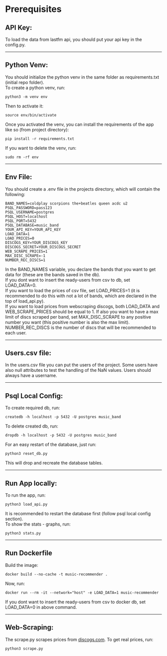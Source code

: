 # Prerequisites

## API Key:
To load the data from lastfm api, you should put your api key in the config.py.

---
## Python Venv:
You should initialize the python venv in the same folder as requirements.txt (initial repo folder).<br>To create a python venv, run:
```
python3 -m venv env
```
Then to activate it:
```
source env/bin/activate
```
Once you activated the venv, you can install the requirements of the app like so (from project directory):
```
pip install -r requirements.txt
```
If you want to delete the venv, run:
```
sudo rm -rf env
```
---
## Env File:
You should create a .env file in the projects directory, which will contain the following:
```
BAND_NAMES=coldplay scorpions the+beatles queen acdc u2
PSQL_PASSWORD=pass123
PSQL_USERNAME=postgres
PSQL_HOST=localhost
PSQL_PORT=5432
PSQL_DATABASE=music_band
YOUR_API_KEY=YOUR_API_KEY
LOAD_DATA=1
LOAD_PRICES=0
DISCOGS_KEY=YOUR_DISCOGS_KEY
DISCOGS_SECRET=YOUR_DISCOGS_SECRET
WEB_SCRAPE_PRICES=1
MAX_DISC_SCRAPE=-1
NUMBER_REC_DISCS=1
```
In the BAND_NAMES variable, you declare the bands that you want to get data for (these are the bands saved in the db).
<br>
If you dont want to insert the ready-users from csv to db, set LOAD_DATA=0.
<br>
If you want to load the prices of csv file, set LOAD_PRICES=1 (it is recommended to do this with not a lot of bands, which are declared in the top of load_api.py).
<br>
If you want to load prices from webscraping discogs, both LOAD_DATA and WEB_SCRAPE_PRICES should be equal to 1. If also you want to have a max limit of discs scraped per band, set MAX_DISC_SCRAPE to any positive number you want (this positive number is also the max limit).
<br>
NUMBER_REC_DISCS is the number of discs that will be recommended to each user.

---
## Users.csv file:
In the users.csv file you can put the users of the project. Some users have also null attributes to test the handling of the NaN values. Users should always have a username.

---
## Psql Local Config:
To create required db, run:
```
createdb -h localhost -p 5432 -U postgres music_band
```
To delete created db, run:
```
dropdb -h localhost -p 5432 -U postgres music_band
```
For an easy restart of the database, just run:
```
python3 reset_db.py
```
This will drop and recreate the database tables.

---
## Run App locally:
To run the app, run:
```
python3 load_api.py
```
It is recommended to restart the database first (follow psql local config section).
<br>
To show the stats - graphs, run:

```
python3 stats.py
```

---
## Run Dockerfile
Build the image:
```
docker build --no-cache -t music-recommender .
```
Now, run:
```
docker run --rm -it --network="host" -e LOAD_DATA=1 music-recommender
```
If you dont want to insert the ready-users from csv to docker db, set LOAD_DATA=0 in above command.

---
## Web-Scraping:

The scrape.py scrapes prices from [discogs.com](https://www.discogs.com/). To get real prices, run:
```
python3 scrape.py
```